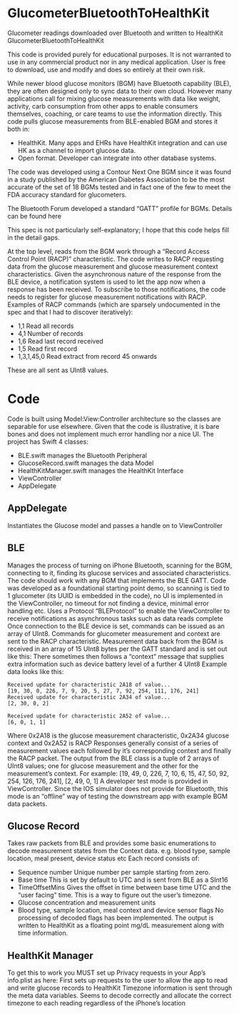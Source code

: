 # GlucometerBluetoothToHealthKit
Glucometer readings downloaded over Bluetooth and written to HealthKit
GlucometerBluetoothToHealthKit

This code is provided purely for educational purposes. It is not warranted to use in any commercial product nor in any medical application. User is free to download, use and modify and does so entirely at their own risk.

While newer blood glucose monitors (BGM) have Bluetooth capability (BLE), they are often designed only to sync data to their own cloud. However many applications call for mixing glucose measurements with data like weight, activity, carb consumption from other apps to enable consumers themselves, coaching, or care teams to use the information directly.
This code pulls glucose measurements from BLE-enabled BGM and stores it both in:

* HealthKit. Many apps and EHRs have HealthKit integration and can use HK as a channel to import glucose data.
* Open format. Developer can integrate into other database systems.
	
The code was developed using a Contour Next One BGM since it was found in a study published by the American Diabetes Association to be the most accurate of the set of 18 BGMs tested and in fact one of the few to meet the FDA accuracy standard for glucometers.

The Bluetooth Forum developed a standard “GATT” profile for BGMs. Details can be found here

This spec is not particularly self-explanatory; I hope that this code helps fill in the detail gaps.

At the top level, reads from the BGM work through a “Record Access Control Point (RACP)” characteristic. The code writes to RACP requesting data from the glucose measurement and glucose measurement context characteristics. Given the asynchronous nature of the response from the BLE device, a notification system is used to let the app now when a response has been received. To subscribe to those notifications, the code needs to register for glucose measurement notifications with RACP.
Examples of RACP commands (which are sparsely undocumented in the spec and that I had to discover iteratively):

- 1,1			Read all records
- 4,1			Number of records
- 1,6			Read last record received
- 1,5			Read first record
- 1,3,1,45,0	    Read extract from record 45 onwards

These are all sent as UInt8 values.

# Code

Code is built using Model:View:Controller architecture so the classes are separable for use elsewhere. Given that the code is illustrative, it is bare bones and does not implement much error handling nor a nice UI.
The project has Swift 4 classes:
- BLE.swift manages the Bluetooth Peripheral
- GlucoseRecord.swift manages the data Model
- HealthKitManager.swift manages the HealthKit Interface
- ViewController
- AppDelegate

## AppDelegate
Instantiates the Glucose model and passes a handle on to ViewController

## BLE
Manages the process of turning on iPhone Bluetooth, scanning for the BGM, connecting to it, finding its glucose services and associated characteristics. The code should work with any BGM that implements the BLE GATT.
Code was developed as a foundational starting point demo, so scanning is tied to 1 glucometer (its UUID is embedded in the code), no UI is implemented in the ViewController, no timeout for not finding a device, minimal error handling etc.
Uses a Protocol “BLEProtocol” to enable the ViewController to receive notifications as asynchronous tasks such as data reads complete
Once connection to the BLE device is set, commands can be issued as an array of UInt8. Commands for glucometer measurement and context are sent to the RACP characteristic.
Measurement data back from the BGM is received in an array of 15 UInt8 bytes per the GATT standard and is set out like this: There sometimes then follows a “context” message that supplies extra information such as device battery level of a further 4 UInt8
Example data looks like this:
```
Received update for characteristic 2A18 of value...
[19, 30, 0, 226, 7, 9, 20, 5, 27, 7, 92, 254, 111, 176, 241]
Received update for characteristic 2A34 of value...
[2, 30, 0, 2]

Received update for characteristic 2A52 of value...
[6, 0, 1, 1]
```
Where 0x2A18 is the glucose measurement characteristic, 0x2A34 glucose context and 0x2A52 is RACP Responses generally consist of a series of measurement values each followed by it’s corresponding context and finally the RACP packet.
The output from the BLE class is a tuple of 2 arrays of UInt8 values; one for glucose measurement and the other for the measurement’s context. For example:
[19, 49, 0, 226, 7, 10, 6, 15, 47, 50, 92, 254, 126, 176, 241], [2, 49, 0, 1]
A developer test mode is provided in ViewController. Since the IOS simulator does not provide for Bluetooth, this mode is an “offline” way of testing the downstream app with example BGM data packets.

## Glucose Record
Takes raw packets from BLE and provides some basic enumerations to decode measurement states from the Context data. e.g. blood type, sample location, meal present, device status etc
Each record consists of:
- Sequence number Unique number per sample starting from zero.
- Base time This is set by default to UTC and is sent from BLE as a SInt16
- TimeOffsetMins Gives the offset in time between base time UTC and the “user facing” time. This is a way to figure out the user’s timezone.
- Glucose concentration and measurement units
- Blood type, sample location, meal context and device sensor flags
No processing of decoded flags has been implemented.
The output is written to HealthKit as a floating point mg/dL measurement along with time information.

## HealthKit Manager
To get this to work you MUST set up Privacy requests in your App’s info.plist as here:
First sets up requests to the user to allow the app to read and write glucose records to HealthKit Timezone information is sent through the meta data variables. Seems to decode correctly and allocate the correct timezone to each reading regardless of the iPhone’s location
